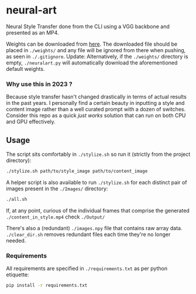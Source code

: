 # neural-art

Neural Style Transfer done from the CLI using a VGG backbone and presented as an MP4.

Weights can be downloaded from [here](https://m1.afileditch.ch/ajjMsHrRhnikrrCiUXgY.pth). The downloaded file should be placed in `./weights/` and any file will be ignored from there when pushing, as seen in `./.gitignore`. Update: Alternatively, if the `./weights/` directory is empty, `./neuralart.py` will automatically download the aforementioned default weights.

### Why use this in 2023 ?

Because style transfer hasn't changed drastically in terms of actual results in the past years. I personally find a certain beauty in inputting a style and content image rather than a well curated prompt with a dozen of switches. Consider this repo as a quick *just works* solution that can run on both CPU and GPU effectively.

## Usage

The script sits comfortably in `./stylize.sh` so run it (strictly from the project directory):

```bash
./stylize.sh path/to/style_image path/to/content_image
```

A helper script is also available to run `./stylize.sh` for each distinct pair of images present in the `./Images/` directory:

```bash
./all.sh
```

If, at any point, curious of the individual frames that comprise the generated `./content_in_style.mp4` check `./Output/`

There's also a (redundant) `./images.npy` file that contains raw array data. `./clear_dir.sh` removes redundant files each time they're no longer needed.

### Requirements

All requirements are specified in `./requirements.txt` as per python etiquette:

```bash
pip install -r requirements.txt
```
